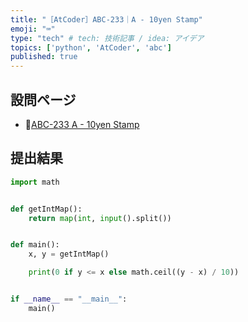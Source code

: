 ```yaml
---
title: "［AtCoder］ABC-233｜A - 10yen Stamp"
emoji: "⌨️"
type: "tech" # tech: 技術記事 / idea: アイデア
topics: ['python', 'AtCoder', 'abc']
published: true
---
```


## 設問ページ

- 🔗[ABC-233 A - 10yen Stamp](https://atcoder.jp/contests/abc233/tasks/abc233_a)

## 提出結果

```python
import math


def getIntMap():
    return map(int, input().split())


def main():
    x, y = getIntMap()

    print(0 if y <= x else math.ceil((y - x) / 10))


if __name__ == "__main__":
    main()
```

